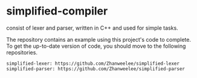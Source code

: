 # simplified-compiler
consist of lexer and parser, written in C++ and used for simple tasks.

The repository contains an example using this project's code to complete. To get the up-to-date version of code, you should move to the following repositories.

	simplified-lexer: https://github.com/Zhanweelee/simplified-lexer
	simplified-parser: https://github.com/Zhanweelee/simplified-parser


